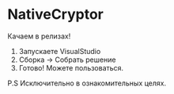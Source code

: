 # NativeCryptor
Качаем в релизах!

1. Запускаете VisualStudio
2. Сборка -> Собрать решение
3. Готово! Можете пользоваться.

P.S Исключительно в ознакомительных целях.
